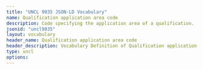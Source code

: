 ```yaml
---
title: "UNCL 9035 JSON-LD Vocabulary"
name: Qualification application area code
description: Code specifying the application area of a qualification.
jsonid: "uncl9035"
layout: vocabulary
header_name: Qualification application area code
header_description: Vocabulary Definition of Qualification application area code semantics in HTML format. JSON-LD format is available at [uncl9035.jsonld](/vocabulary/uncl9035.jsonld)
type: uncl
options:
---
```

